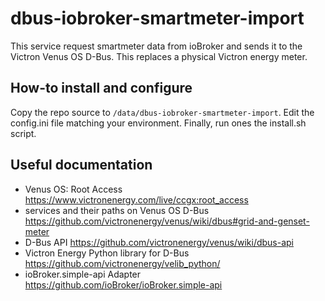 # dbus-iobroker-smartmeter-import
This service request smartmeter data from ioBroker and sends it to the Victron Venus OS D-Bus. This replaces a physical Victron energy meter.

## How-to install and configure
Copy the repo source to `/data/dbus-iobroker-smartmeter-import`.
Edit the config.ini file matching your environment.
Finally, run ones the install.sh script.

## Useful documentation
- Venus OS: Root Access https://www.victronenergy.com/live/ccgx:root_access   
- services and their paths on Venus OS D-Bus https://github.com/victronenergy/venus/wiki/dbus#grid-and-genset-meter   
- D-Bus API https://github.com/victronenergy/venus/wiki/dbus-api
- Victron Energy Python library for D-Bus https://github.com/victronenergy/velib_python/
- ioBroker.simple-api Adapter https://github.com/ioBroker/ioBroker.simple-api

